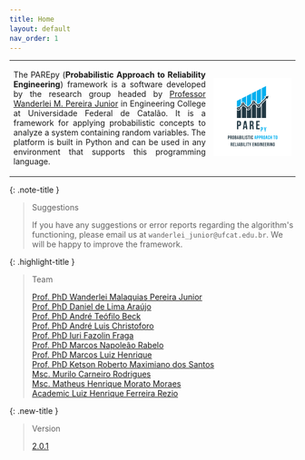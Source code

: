 ```yaml
---
title: Home
layout: default
nav_order: 1
---
```


<table>
  <tr>
    <td style="width:70%;"><p align="justify">The PAREpy (<b>Probabilistic Approach to Reliability Engineering</b>) framework is a software developed by the research group headed by <a href="http://lattes.cnpq.br/2268506213083114" target="_blank" rel="noopener noreferrer">Professor Wanderlei M. Pereira Junior</a> in Engineering College at Universidade Federal de Catalão. It is a framework for applying probabilistic concepts to analyze a system containing random variables. The platform is built in Python and can be used in any environment that supports this programming language.</p></td>
    <td style="width:50%;"><img src = "assets/images/logo.png"/></td>  
  </tr>
</table>  

{: .note-title }
> Suggestions  
>
> If you have any suggestions or error reports regarding the algorithm's functioning, please email us at `wanderlei_junior@ufcat.edu.br`. We will be happy to improve the framework.

{: .highlight-title }
> Team
>
> [Prof. PhD Wanderlei Malaquias Pereira Junior](http://lattes.cnpq.br/2268506213083114)  
> [Prof. PhD Daniel de Lima Araújo](http://lattes.cnpq.br/8801080897723883)  
> [Prof. PhD André Teófilo Beck](http://lattes.cnpq.br/4319075758352865)  
> [Prof. PhD André Luis Christoforo](http://lattes.cnpq.br/7623383075429186)  
> [Prof. PhD Iuri Fazolin Fraga](http://lattes.cnpq.br/3180484792983028)  
> [Prof. PhD Marcos Napoleão Rabelo](http://lattes.cnpq.br/0067281135180613)  
> [Prof. PhD Marcos Luiz Henrique](http://lattes.cnpq.br/3103828419121683)  
> [Prof. PhD Ketson Roberto Maximiano dos Santos](https://cse.umn.edu/dsi/ketson-r-m-dos-santos)  
> [Msc. Murilo Carneiro Rodrigues](http://lattes.cnpq.br/6429652195589650)   
> [Msc. Matheus Henrique Morato Moraes](http://lattes.cnpq.br/8465474056220474)   
> [Academic Luiz Henrique Ferreira Rezio](http://lattes.cnpq.br/7410596508180181)

{: .new-title }
> Version 
>
> [2.0.1](https://pypi.org/project/parepy-toolbox/#history)
